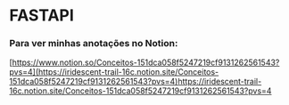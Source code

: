 # FASTAPI

### Para ver minhas anotações no Notion:

[https://www.notion.so/Conceitos-151dca058f5247219cf9131262561543?pvs=4](https://iridescent-trail-16c.notion.site/Conceitos-151dca058f5247219cf9131262561543?pvs=4)https://iridescent-trail-16c.notion.site/Conceitos-151dca058f5247219cf9131262561543?pvs=4
